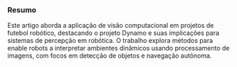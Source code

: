 ### Resumo
Este artigo aborda a aplicação de visão computacional em projetos de futebol robótico, destacando o projeto Dynamo e suas implicações para sistemas de percepção em robótica. O trabalho explora métodos para enable robots a interpretar ambientes dinâmicos usando processamento de imagens, com focos em detecção de objetos e navegação autônoma.